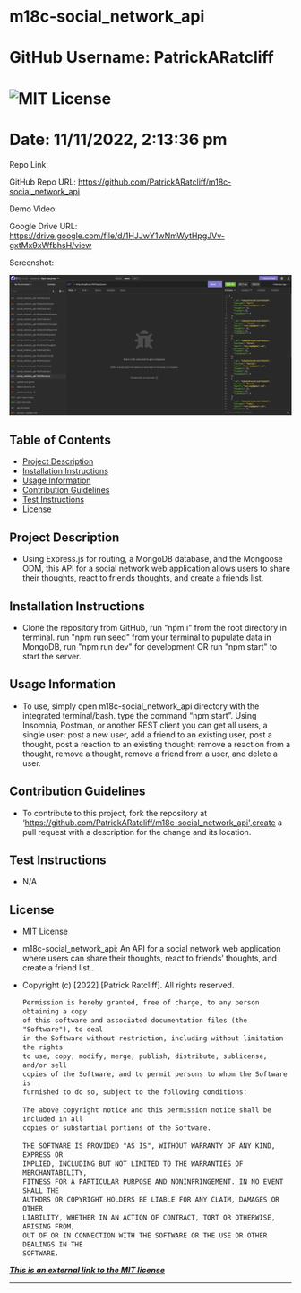 
# m18c-social_network_api
# GitHub Username: PatrickARatcliff
# ![MIT License](https://img.shields.io/static/v1?label=license&message=MIT&color=green)
# Date: 11/11/2022, 2:13:36 pm

Repo Link:

GitHub Repo URL: https://github.com/PatrickARatcliff/m18c-social_network_api

Demo Video:

Google Drive URL: https://drive.google.com/file/d/1HJJwY1wNmWytHpgJVv-gxtMx9xWfbhsH/view

Screenshot:

![screenshot-1](./src/images/3E077717-7965-48CA-B413-47A854BF1454.jpeg)

## Table of Contents
- [Project Description](#project-description)
- [Installation Instructions](#installation-instructions)
- [Usage Information](#usage-information)
- [Contribution Guidelines](#contribution-guidelines)
- [Test Instructions](#test-instructions)
- [License](#license)
  
## Project Description
- Using Express.js for routing, a MongoDB database, and the Mongoose ODM, this API for a social network web application allows users to share their thoughts, react to friends thoughts, and create a friends list.
  
## Installation Instructions
- Clone the repository from GitHub, run "npm i" from the root directory in terminal. run "npm run seed" from your terminal to pupulate data in MongoDB, run "npm run dev" for development OR run "npm start" to start the server.
  
## Usage Information
- To use, simply open m18c-social_network_api directory with the integrated terminal/bash. type the command “npm start”. Using Insomnia, Postman, or another REST client you can get all users, a single user; post a new user, add a friend to an existing user, post a thought, post a reaction to an existing thought; remove a reaction from a thought, remove a thought, remove a friend from a user, and delete a user.
  
## Contribution Guidelines
- To contribute to this project, fork the repository at ‘https://github.com/PatrickARatcliff/m18c-social_network_api',create a pull request with a description for the change and its location.
  
## Test Instructions
- N/A
    
## License
- MIT License
- m18c-social_network_api: An API for a social network web application where users can share their thoughts, react to friends’ thoughts, and create a friend list..
- Copyright (c) [2022] [Patrick Ratcliff]. All rights reserved.

    

      Permission is hereby granted, free of charge, to any person obtaining a copy
      of this software and associated documentation files (the "Software"), to deal
      in the Software without restriction, including without limitation the rights
      to use, copy, modify, merge, publish, distribute, sublicense, and/or sell
      copies of the Software, and to permit persons to whom the Software is
      furnished to do so, subject to the following conditions:

      The above copyright notice and this permission notice shall be included in all
      copies or substantial portions of the Software.

      THE SOFTWARE IS PROVIDED "AS IS", WITHOUT WARRANTY OF ANY KIND, EXPRESS OR
      IMPLIED, INCLUDING BUT NOT LIMITED TO THE WARRANTIES OF MERCHANTABILITY,
      FITNESS FOR A PARTICULAR PURPOSE AND NONINFRINGEMENT. IN NO EVENT SHALL THE
      AUTHORS OR COPYRIGHT HOLDERS BE LIABLE FOR ANY CLAIM, DAMAGES OR OTHER
      LIABILITY, WHETHER IN AN ACTION OF CONTRACT, TORT OR OTHERWISE, ARISING FROM,
      OUT OF OR IN CONNECTION WITH THE SOFTWARE OR THE USE OR OTHER DEALINGS IN THE
      SOFTWARE.

    
***[This is an external link to the MIT license](https://en.wikipedia.org/wiki/MIT_License)***
  
---

